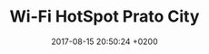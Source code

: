 ---
layout: map
title: "Wi-Fi HotSpot Prato City"
date: 2017-08-15 20:50:24 +0200
source: "http://www.dati.gov.it/dataset/punti-wi-fi-ad-accesso-libero-comune-prato-provincia-prato"
categories: mappe
dataset: "puntiwifiprovpratocompleto"
icon: home
colour: red
---